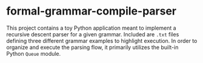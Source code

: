# formal-grammar-compile-parser

This project contains a toy Python application meant to implement a recursive descent parser for a given grammar. Included are `.txt` files defining three different grammar examples to highlight execution. In order to organize and execute the parsing flow, it primarily utilizes the built-in Python `Queue` module.
